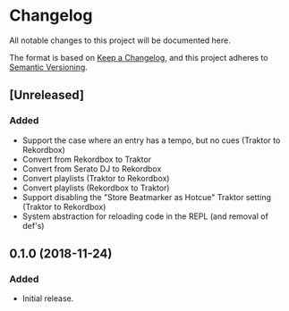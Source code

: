 # Changelog
All notable changes to this project will be documented here.

The format is based on [Keep a Changelog](https://keepachangelog.com/en/1.0.0/),
and this project adheres to [Semantic Versioning](https://semver.org/spec/v2.0.0.html).

## [Unreleased]
### Added
- Support the case where an entry has a tempo, but no cues (Traktor to Rekordbox)
- Convert from Rekordbox to Traktor
- Convert from Serato DJ to Rekordbox
- Convert playlists (Traktor to Rekordbox)
- Convert playlists (Rekordbox to Traktor)
- Support disabling the "Store Beatmarker as Hotcue" Traktor setting (Traktor to Rekordbox)
- System abstraction for reloading code in the REPL (and removal of def's)

## 0.1.0 (2018-11-24)
### Added
- Initial release.